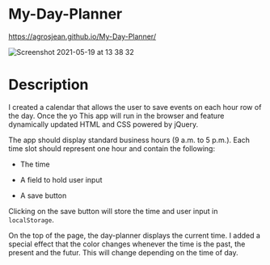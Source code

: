# My-Day-Planner

https://agrosjean.github.io/My-Day-Planner/

![Screenshot 2021-05-19 at 13 38 32](https://user-images.githubusercontent.com/74931814/118859151-e79ff080-b8a7-11eb-8f4b-7cf4b869a0f9.png)

# Description 

I created a calendar that allows the user to save events on each hour row of the day.
Once the yo
This app will run in the browser and feature dynamically updated HTML and CSS powered by jQuery.

The app should display standard business hours (9 a.m. to 5 p.m.). Each time slot should represent one hour and contain the following:

* The time

* A field to hold user input

* A save button

Clicking on the save button will store the time and user input in `localStorage`.


On the top of the page, the day-planner displays the current time. 
I added a special effect that the color changes whenever the time is the past, the present and the futur. This will change depending on the time of day.

